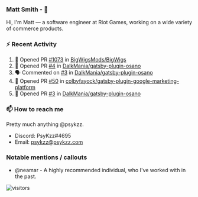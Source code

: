 <!--
[![PsyKzz's github stats](https://github-readme-stats.vercel.app/api?username=psykzz&show_icons=true)](https://github.com/anuraghazra/github-readme-stats)
-->

### Matt Smith - 👋
Hi, I'm Matt — a software engineer at Riot Games, working on a wide variety of commerce products.

### ⚡ Recent Activity

<!--START_SECTION:activity-->
1. 💪 Opened PR [#1073](https://github.com/BigWigsMods/BigWigs/pull/1073) in [BigWigsMods/BigWigs](https://github.com/BigWigsMods/BigWigs)
2. 💪 Opened PR [#4](https://github.com/DalkMania/gatsby-plugin-osano/pull/4) in [DalkMania/gatsby-plugin-osano](https://github.com/DalkMania/gatsby-plugin-osano)
3. 🗣 Commented on [#3](https://github.com/DalkMania/gatsby-plugin-osano/issues/3) in [DalkMania/gatsby-plugin-osano](https://github.com/DalkMania/gatsby-plugin-osano)
4. 💪 Opened PR [#50](https://github.com/colbyfayock/gatsby-plugin-google-marketing-platform/pull/50) in [colbyfayock/gatsby-plugin-google-marketing-platform](https://github.com/colbyfayock/gatsby-plugin-google-marketing-platform)
5. 💪 Opened PR [#3](https://github.com/DalkMania/gatsby-plugin-osano/pull/3) in [DalkMania/gatsby-plugin-osano](https://github.com/DalkMania/gatsby-plugin-osano)
<!--END_SECTION:activity-->


### 📫 How to reach me

Pretty much anything @psykzz.

- Discord: PsyKzz#4695
- Email: psykzz@psykzz.com


### Notable mentions / callouts

 - @neamar - A highly recommended individual, who I've worked with in the past.


![visitors](https://visitor-badge.glitch.me/badge?page_id=psykzz/psykzz)


